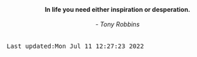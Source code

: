 
<div align="center"><b><span>In life you need either inspiration or desperation.</span></b><br><br><i> - Tony Robbins</i></div>
<br><br><kbd>Last updated:Mon Jul 11 12:27:23 2022</kbd>